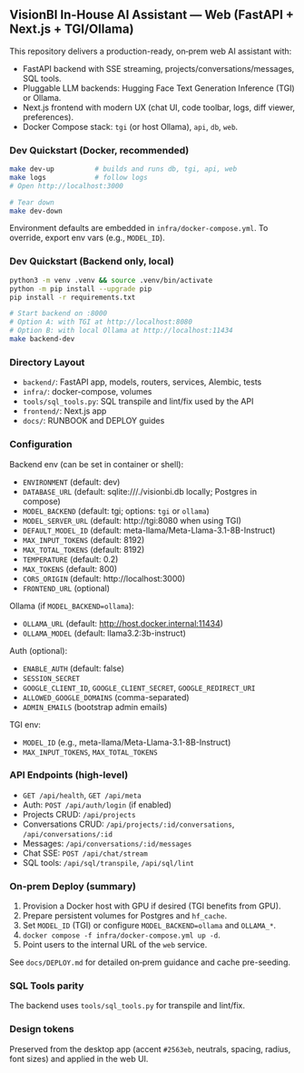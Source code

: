 ## VisionBI In-House AI Assistant — Web (FastAPI + Next.js + TGI/Ollama)

This repository delivers a production-ready, on‑prem web AI assistant with:
- FastAPI backend with SSE streaming, projects/conversations/messages, SQL tools.
- Pluggable LLM backends: Hugging Face Text Generation Inference (TGI) or Ollama.
- Next.js frontend with modern UX (chat UI, code toolbar, logs, diff viewer, preferences).
- Docker Compose stack: `tgi` (or host Ollama), `api`, `db`, `web`.

### Dev Quickstart (Docker, recommended)
```bash
make dev-up          # builds and runs db, tgi, api, web
make logs            # follow logs
# Open http://localhost:3000

# Tear down
make dev-down
```

Environment defaults are embedded in `infra/docker-compose.yml`. To override, export env vars (e.g., `MODEL_ID`).

### Dev Quickstart (Backend only, local)
```bash
python3 -m venv .venv && source .venv/bin/activate
python -m pip install --upgrade pip
pip install -r requirements.txt

# Start backend on :8000
# Option A: with TGI at http://localhost:8080
# Option B: with local Ollama at http://localhost:11434
make backend-dev
```

### Directory Layout
- `backend/`: FastAPI app, models, routers, services, Alembic, tests
- `infra/`: docker-compose, volumes
- `tools/sql_tools.py`: SQL transpile and lint/fix used by the API
- `frontend/`: Next.js app
- `docs/`: RUNBOOK and DEPLOY guides

### Configuration
Backend env (can be set in container or shell):
- `ENVIRONMENT` (default: dev)
- `DATABASE_URL` (default: sqlite:///./visionbi.db locally; Postgres in compose)
- `MODEL_BACKEND` (default: tgi; options: `tgi` or `ollama`)
- `MODEL_SERVER_URL` (default: http://tgi:8080 when using TGI)
- `DEFAULT_MODEL_ID` (default: meta-llama/Meta-Llama-3.1-8B-Instruct)
- `MAX_INPUT_TOKENS` (default: 8192)
- `MAX_TOTAL_TOKENS` (default: 8192)
- `TEMPERATURE` (default: 0.2)
- `MAX_TOKENS` (default: 800)
- `CORS_ORIGIN` (default: http://localhost:3000)
- `FRONTEND_URL` (optional)

Ollama (if `MODEL_BACKEND=ollama`):
- `OLLAMA_URL` (default: http://host.docker.internal:11434)
- `OLLAMA_MODEL` (default: llama3.2:3b-instruct)

Auth (optional):
- `ENABLE_AUTH` (default: false)
- `SESSION_SECRET`
- `GOOGLE_CLIENT_ID`, `GOOGLE_CLIENT_SECRET`, `GOOGLE_REDIRECT_URI`
- `ALLOWED_GOOGLE_DOMAINS` (comma-separated)
- `ADMIN_EMAILS` (bootstrap admin emails)

TGI env:
- `MODEL_ID` (e.g., meta-llama/Meta-Llama-3.1-8B-Instruct)
- `MAX_INPUT_TOKENS`, `MAX_TOTAL_TOKENS`

### API Endpoints (high-level)
- `GET /api/health`, `GET /api/meta`
- Auth: `POST /api/auth/login` (if enabled)
- Projects CRUD: `/api/projects`
- Conversations CRUD: `/api/projects/:id/conversations`, `/api/conversations/:id`
- Messages: `/api/conversations/:id/messages`
- Chat SSE: `POST /api/chat/stream`
- SQL tools: `/api/sql/transpile`, `/api/sql/lint`

### On‑prem Deploy (summary)
1) Provision a Docker host with GPU if desired (TGI benefits from GPU).
2) Prepare persistent volumes for Postgres and `hf_cache`.
3) Set `MODEL_ID` (TGI) or configure `MODEL_BACKEND=ollama` and `OLLAMA_*`.
4) `docker compose -f infra/docker-compose.yml up -d`.
5) Point users to the internal URL of the `web` service.

See `docs/DEPLOY.md` for detailed on‑prem guidance and cache pre-seeding.

### SQL Tools parity
The backend uses `tools/sql_tools.py` for transpile and lint/fix.

### Design tokens
Preserved from the desktop app (accent `#2563eb`, neutrals, spacing, radius, font sizes) and applied in the web UI.

